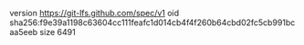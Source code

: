 version https://git-lfs.github.com/spec/v1
oid sha256:f9e39a1198c63604cc111feafc1d014cb4f4f260b64cbd02fc5cb991bcaa5eeb
size 6491
